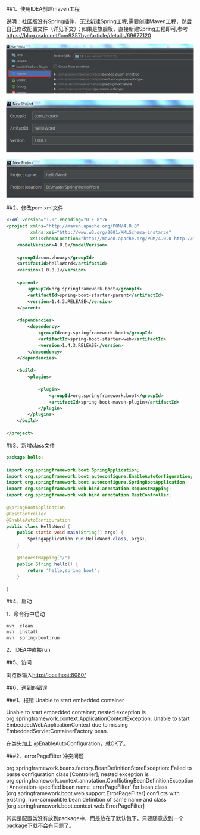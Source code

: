 ##1、使用IDEA创建maven工程

说明：社区版没有Spring插件，无法新建Spring工程,需要创建Maven工程，然后自己修改配置文件（详见下文）；如果是旗舰版，直接新建Spring工程即可,参考<https://blog.csdn.net/lom9357bye/article/details/69677120>

![1](https://github.com/hduxyz/springBootDemo/blob/master/src/main/resources/img/1.png)

![2](https://github.com/hduxyz/springBootDemo/blob/master/src/main/resources/img/2.png)

![3](https://github.com/hduxyz/springBootDemo/blob/master/src/main/resources/img/3.png)



##2、修改pom.xml文件

```xml
<?xml version="1.0" encoding="UTF-8"?>
<project xmlns="http://maven.apache.org/POM/4.0.0"
         xmlns:xsi="http://www.w3.org/2001/XMLSchema-instance"
         xsi:schemaLocation="http://maven.apache.org/POM/4.0.0 http://maven.apache.org/xsd/maven-4.0.0.xsd">
    <modelVersion>4.0.0</modelVersion>

    <groupId>com.zhouxy</groupId>
    <artifactId>helloWord</artifactId>
    <version>1.0.0.1</version>

    <parent>
        <groupId>org.springframework.boot</groupId>
        <artifactId>spring-boot-starter-parent</artifactId>
        <version>1.4.3.RELEASE</version>
    </parent>

    <dependencies>
        <dependency>
            <groupId>org.springframework.boot</groupId>
            <artifactId>spring-boot-starter-web</artifactId>
            <version>1.4.3.RELEASE</version>
        </dependency>
    </dependencies>

    <build>
        <plugins>
            
            <plugin>
                <groupId>org.springframework.boot</groupId>
                <artifactId>spring-boot-maven-plugin</artifactId>
            </plugin>
        </plugins>
    </build>

</project>
```



##3、新增class文件

```java
package hello;

import org.springframework.boot.SpringApplication;
import org.springframework.boot.autoconfigure.EnableAutoConfiguration;
import org.springframework.boot.autoconfigure.SpringBootApplication;
import org.springframework.web.bind.annotation.RequestMapping;
import org.springframework.web.bind.annotation.RestController;

@SpringBootApplication
@RestController
@EnableAutoConfiguration
public class HelloWord {
    public static void main(String[] args) {
        SpringApplication.run(HelloWord.class, args);
    }

    @RequestMapping("/")
    public String hello() {
        return "hello,spring boot";
    }

}

```



##4、启动

1、命令行中启动

```shell
mvn  clean
mvn  install
mvn  spring-boot:run
```

2、IDEA中直接run



##5、访问

浏览器输入<http://localhost:8080/>



##6、遇到的错误

###1、报错 Unable to  start embedded container

Unable to start embedded container; nested exception is org.springframework.context.ApplicationContextException: Unable to start EmbeddedWebApplicationContext due to missing EmbeddedServletContainerFactory bean.



在类头加上  @EnableAutoConfiguration，就OK了。



###2、errorPageFilter  冲突问题

org.springframework.beans.factory.BeanDefinitionStoreException:  Failed to parse configuration class [Controller]; nested exception is  org.springframework.context.annotation.ConflictingBeanDefinitionException:  Annotation-specified bean name 'errorPageFilter' for bean class  [org.springframework.boot.web.support.ErrorPageFilter] conflicts with  existing, non-compatible bean definition of same name and class  [org.springframework.boot.context.web.ErrorPageFilter]



其实是配置类没有放到package中，而是放在了默认包下。只要随意放到一个package下就不会有问题了。